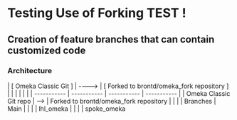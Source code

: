 # Testing Use of Forking TEST !

## Creation of feature branches that can contain customized code 


### Architecture

| [ Omeka Classic Git ] | ----> | [ Forked to brontd/omeka_fork repository ] |
|                        |                                                   |             |             | 
| -----------            |                                                    ----------- | ----------- | ----------- |
| Omeka Classic Git repo |                                                    -->    | Forked to brontd/omeka_fork repository |
|                        |                                                           | Branches |  Main
|                        |                                                           |          |  lhl_omeka
|                        |                                                           |          |  spoke_omeka
